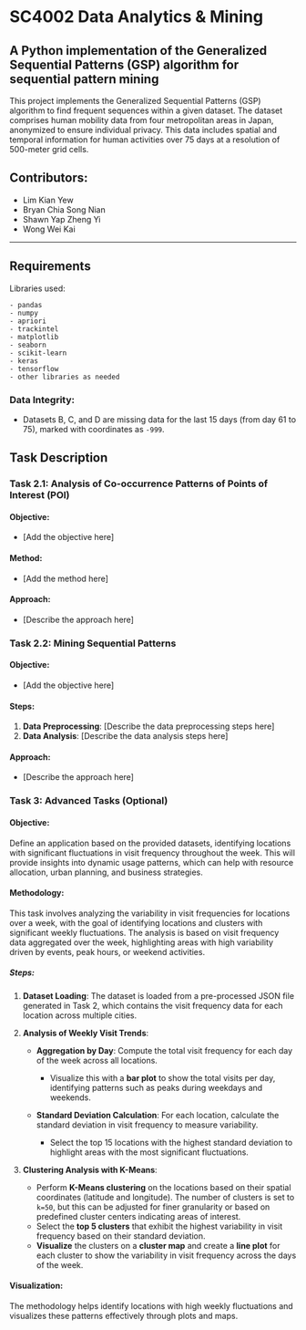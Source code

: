 # SC4002 Data Analytics & Mining 

## A Python implementation of the Generalized Sequential Patterns (GSP) algorithm for sequential pattern mining

This project implements the Generalized Sequential Patterns (GSP) algorithm to find frequent sequences within a given
dataset. The dataset comprises human mobility data from four metropolitan areas in Japan, anonymized to ensure individual privacy. 
This data includes spatial and temporal information for human activities over 75 days at a resolution of 500-meter grid cells.

## Contributors:
- Lim Kian Yew
- Bryan Chia Song Nian
- Shawn Yap Zheng Yi
- Wong Wei Kai
---

## Requirements

Libraries used:
```
- pandas
- numpy
- apriori
- trackintel
- matplotlib
- seaborn
- scikit-learn
- keras
- tensorflow
- other libraries as needed
```

### Data Integrity:
- Datasets B, C, and D are missing data for the last 15 days (from day 61 to 75), marked with coordinates as `-999`.

## Task Description

### Task 2.1: Analysis of Co-occurrence Patterns of Points of Interest (POI)
#### Objective:
- [Add the objective here]

#### Method:
- [Add the method here]

#### Approach:
- [Describe the approach here]

### Task 2.2: Mining Sequential Patterns
#### Objective:
- [Add the objective here]

#### Steps:
1. **Data Preprocessing**: [Describe the data preprocessing steps here]
2. **Data Analysis**: [Describe the data analysis steps here]

#### Approach:
- [Describe the approach here]

### Task 3: Advanced Tasks (Optional)
#### Objective:
Define an application based on the provided datasets, identifying locations with significant fluctuations in visit frequency throughout the week. This will provide insights into dynamic usage patterns, which can help with resource allocation, urban planning, and business strategies.

#### Methodology:
This task involves analyzing the variability in visit frequencies for locations over a week, with the goal of identifying locations and clusters with significant weekly fluctuations. The analysis is based on visit frequency data aggregated over the week, highlighting areas with high variability driven by events, peak hours, or weekend activities.

##### Steps:

1. **Dataset Loading**:
   The dataset is loaded from a pre-processed JSON file generated in Task 2, which contains the visit frequency data for each location across multiple cities.

2. **Analysis of Weekly Visit Trends**:
   - **Aggregation by Day**: Compute the total visit frequency for each day of the week across all locations.
     - Visualize this with a **bar plot** to show the total visits per day, identifying patterns such as peaks during weekdays and weekends.
     
   - **Standard Deviation Calculation**: For each location, calculate the standard deviation in visit frequency to measure variability.
     - Select the top 15 locations with the highest standard deviation to highlight areas with the most significant fluctuations.

3. **Clustering Analysis with K-Means**:
   - Perform **K-Means clustering** on the locations based on their spatial coordinates (latitude and longitude). The number of clusters is set to `k=50`, but this can be adjusted for finer granularity or based on predefined cluster centers indicating areas of interest.
   - Select the **top 5 clusters** that exhibit the highest variability in visit frequency based on their standard deviation.
   - **Visualize** the clusters on a **cluster map** and create a **line plot** for each cluster to show the variability in visit frequency across the days of the week.

#### Visualization:
The methodology helps identify locations with high weekly fluctuations and visualizes these patterns effectively through plots and maps.
